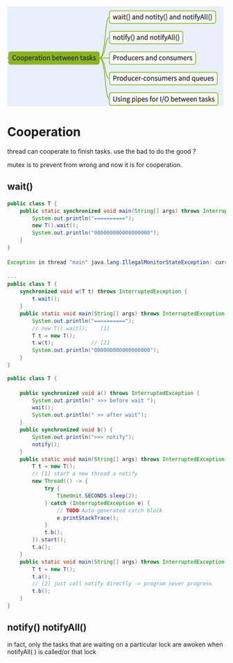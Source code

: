 ![](./cooperate.png)
# Cooperation
thread can cooperate to finish tasks.
use the bad to do the good ?

mutex is to prevent from wrong and now it is for cooperation.

## wait()
```java
public class T {
    public static synchronized void main(String[] args) throws InterruptedException {
        System.out.println("==========");
        new T().wait();
        System.out.println("000000000000000000");
    }
}

Exception in thread "main" java.lang.IllegalMonitorStateException: current thread is not owner

---
public class T {
    synchronized void w(T t) throws InterruptedException {
        t.wait();
    }
    public static void main(String[] args) throws InterruptedException {
        System.out.println("==========");
        // new T().wait();    [1]
        T t = new T();     
        t.w(t);            // [2]
        System.out.println("000000000000000000");
    }
}
```
```java
public class T {

    public synchronized void a() throws InterruptedException {
        System.out.println(" >>> before wait ");
        wait();
        System.out.println(" >> after wait");
    }
    public synchronized void b() {
        System.out.println(">>> notify");
        notify();
    }
    public static void main(String[] args) throws InterruptedException {
        T t = new T();
        // [1] start a new thread a notify
        new Thread(() -> {
            try {
                TimeUnit.SECONDS.sleep(2);
            } catch (InterruptedException e) {
                // TODO Auto-generated catch block
                e.printStackTrace();
            }
            t.b();
        }).start();
        t.a();
    }
    public static void main(String[] args) throws InterruptedException {
        T t = new T();        
        t.a();
        // [2] just call notify directly -> program never progress
        t.b();
    }
}
```

## notify() notifyAll()
in fact, only the tasks that are waiting on a particular lock are awoken 
when notifyAll( ) is called/or that lock